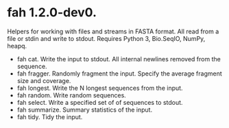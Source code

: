 # fah 1.2.0-dev0.

Helpers for working with files and streams in FASTA format. All read from a file
or stdin and write to stdout. Requires Python 3, Bio.SeqIO, NumPy, heapq.

*   fah cat. Write the input to stdout. All internal newlines removed from the
    sequence.
*   fah fragger. Randomly fragment the input. Specify the average fragment size
    and coverage.
*   fah longest. Write the N longest sequences from the input.
*   fah random. Write random sequences.
*   fah select. Write a specified set of of sequences to stdout.
*   fah summarize. Summary statistics of the input.
*   fah tidy. Tidy the input.
